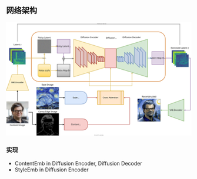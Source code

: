 ## 网络架构

<img src="assets/unet.drawio.svg">

### 实现
- ContentEmb in Diffusion Encoder, Diffusion Decoder 
- StyleEmb in Diffusion Encoder